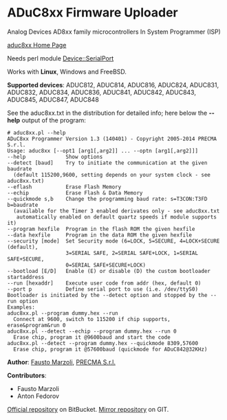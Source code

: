 # ADuC8xx Firmware Uploader

Analog Devices AD8xx family microcontrollers In System Programmer (ISP)

[aduc8xx Home Page](http://www.precma.com/adux8xx_loader.htm)

Needs perl module [Device::SerialPort](http://sendpage.org/device-serialport)

Works with **Linux**, Windows and FreeBSD.

**Supported devices**: ADUC812, ADUC814, ADUC816, ADUC824, ADUC831, ADUC832, ADUC834, ADUC836, ADUC841, ADUC842, ADUC843, ADUC845, ADUC847, ADUC848

See the aduc8xx.txt in the distribution for detailed info; here below the **--help** output of the program:

    # aduc8xx.pl --help
    ADuC8xx Programmer Version 1.3 (140401) - Copyright 2005-2014 PRECMA S.r.l.
    Usage: aduc8xx [--opt1 [arg1[,arg2]] ... --optn [arg1[,arg2]]]
    --help             Show options
    --detect [baud]    Try to initiate the communication at the given baudrate
      (default 115200,9600, setting depends on your system clock - see aduc8xx.txt)
    --eflash           Erase Flash Memory
    --echip            Erase Flash & Data Memory
    --quickmode s,b    Change the programming baud rate: s=T3CON:T3FD b=baudrate
      (available for the Timer 3 enabled derivates only - see aduc8xx.txt
       automatically enabled on default quartz speeds if module supports it)
    --program hexfile  Program in the flash ROM the given hexfile
    --data hexfile     Program in the data ROM the given hexfile
    --security [mode]  Set Security mode (6=LOCK, 5=SECURE, 4=LOCK+SECURE (default),
                       3=SERIAL SAFE, 2=SERIAL SAFE+LOCK, 1=SERIAL SAFE+SECURE,
                       0=SERIAL SAFE+SECURE+LOCK)
    --bootload [E/D]   Enable (E) or disable (D) the custom bootloader startaddress
    --run [hexaddr]    Execute user code from addr (hex, default 0)
    --port p           Define serial port to use (i.e. /dev/ttyS0)
    Bootloader is initiated by the --detect option and stopped by the --run option
    Examples:
    aduc8xx.pl --program dummy.hex --run
      Connect at 9600, switch to 115200 if chip supports, erase&program&run 0
    aduc8xx.pl --detect --echip --program dummy.hex --run 0
      Erase chip, program it @9600baud and start the code
    aduc8xx.pl --detect --program dummy.hex --quickmode 8309,57600
      Erase chip, program it @57600baud (quickmode for ADuC842@32KHz)

**Author**: [Fausto Marzoli](faumarz@gmail.com), [PRECMA S.r.l.](http://www.precma.com)

**Contributors**:

- Fausto Marzoli
- Anton Fedorov

[Official repository](https://bitbucket.org/faumarz/aduc8xx) on BitBucket.
[Mirror repository](https://github.com/datacompboy/aduc8xx) on GIT.
